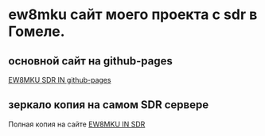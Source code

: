 # ew8mku сайт моего проекта с sdr в Гомеле.
## основной сайт на github-pages
[EW8MKU SDR IN github-pages](https://k2u6m5i3r.github.io/ew8mku/)
## зеркало копия на самом SDR сервере
Полная копия на сайте [EW8MKU IN SDR](http://185.152.138.138/) 
